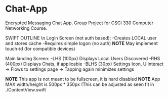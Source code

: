 # Chat-App
Encrypted Messaging Chat App. Group Project for CSCI 330 Computer Networking Course. 

SWIFT OUTLINE \n 
Login Screen (not auth based):
-Creates LOCAL user and stores cache
-Requires simple logon (no auth)
**NOTE** May implement touch-id (for compatible devices)

Main landing Screen:
-LHS (100px) Displays Local Users Discovered
-RHS (400px) Displays Chats, if applicable
-BLHS (30px) Settings Icon, UIInteract -> Flows to settings page -> Tapping again minimizes settings

**NOTE** This app is not meant to be fullscreen, it is hard disabled
**NOTE** App MAX width/height is 500px * 350px (This can be adjusted as seen fit in ./ContentView.swift

